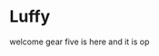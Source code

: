 # Luffy
welcome
gear five is here and it is op 
 
 
     
  
          
                             
                                  
                                           
                                                                 
                                      
                                     
                       
           
     
 
